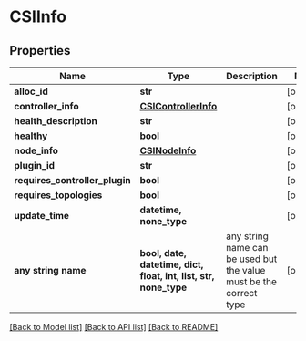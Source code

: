 # CSIInfo


## Properties
Name | Type | Description | Notes
------------ | ------------- | ------------- | -------------
**alloc_id** | **str** |  | [optional] 
**controller_info** | [**CSIControllerInfo**](CSIControllerInfo.md) |  | [optional] 
**health_description** | **str** |  | [optional] 
**healthy** | **bool** |  | [optional] 
**node_info** | [**CSINodeInfo**](CSINodeInfo.md) |  | [optional] 
**plugin_id** | **str** |  | [optional] 
**requires_controller_plugin** | **bool** |  | [optional] 
**requires_topologies** | **bool** |  | [optional] 
**update_time** | **datetime, none_type** |  | [optional] 
**any string name** | **bool, date, datetime, dict, float, int, list, str, none_type** | any string name can be used but the value must be the correct type | [optional]

[[Back to Model list]](../README.md#documentation-for-models) [[Back to API list]](../README.md#documentation-for-api-endpoints) [[Back to README]](../README.md)



